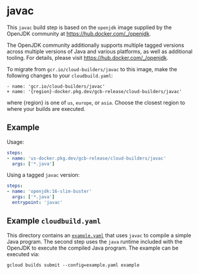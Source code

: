 # javac

This `javac` build step is based on the `openjdk` image supplied by the OpenJDK
community at https://hub.docker.com/_/openjdk.

The OpenJDK community additionally supports multiple tagged versions across
multiple versions of Java and various platforms, as well as additional tooling.
For details, please visit https://hub.docker.com/_/openjdk.

To migrate from `gcr.io/cloud-builders/javac` to this image, make the following
changes to your `cloudbuild.yaml`:

```
- name: 'gcr.io/cloud-builders/javac'
+ name: '{region}-docker.pkg.dev/gcb-release/cloud-builders/javac'
```

where {region} is one of `us`, `europe`, or `asia`. Choose the closest region to
where your builds are executed.

## Example

Usage:

```yaml
steps:
- name: 'us-docker.pkg.dev/gcb-release/cloud-builders/javac'
  args: ['*.java']
```

Using a tagged `javac` version:
```yaml
steps:
- name: 'openjdk:16-slim-buster'
  args: ['*.java']
  entrypoint: 'javac'
```

## Example `cloudbuild.yaml`

This directory contains an [`example.yaml`](example.yaml) that uses `javac` to
compile a simple Java program. The second step uses the `java` runtime included
with the OpenJDK to execute the compiled Java program. The example can be
executed via:
```
gcloud builds submit --config=example.yaml example
```
